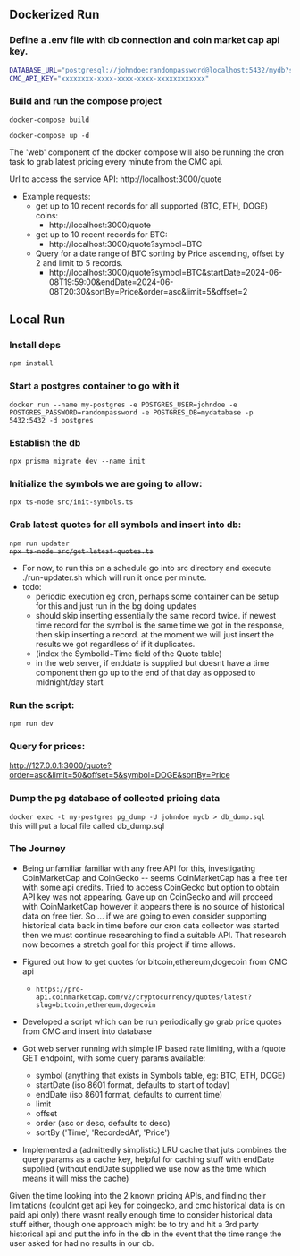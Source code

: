 ## Dockerized Run

### Define a .env file with db connection and coin market cap api key.
```bash
DATABASE_URL="postgresql://johndoe:randompassword@localhost:5432/mydb?schema=public"
CMC_API_KEY="xxxxxxxx-xxxx-xxxx-xxxx-xxxxxxxxxxxx"
```

### Build and run the compose project
`docker-compose build`  

`docker-compose up -d`

The 'web' component of the docker compose will also be running the cron task to grab latest pricing every minute from the CMC api.

Url to access the service API: http://localhost:3000/quote
- Example requests:
  - get up to 10 recent records for all supported (BTC, ETH, DOGE) coins:
    - http://localhost:3000/quote
  - get up to 10 recent records for BTC:
    - http://localhost:3000/quote?symbol=BTC
  - Query for a date range of BTC sorting by Price ascending, offset by 2 and limit to 5 records.
    - http://localhost:3000/quote?symbol=BTC&startDate=2024-06-08T19:59:00&endDate=2024-06-08T20:30&sortBy=Price&order=asc&limit=5&offset=2

## Local Run

### Install deps
`npm install`

### Start a postgres container to go with it

`docker run --name my-postgres -e POSTGRES_USER=johndoe -e POSTGRES_PASSWORD=randompassword -e POSTGRES_DB=mydatabase -p 5432:5432 -d postgres`

### Establish the db
`npx prisma migrate dev --name init`

### Initialize the symbols we are going to allow:
`npx ts-node src/init-symbols.ts`

### Grab latest quotes for all symbols and insert into db:
`npm run updater`  
~~`npx ts-node src/get-latest-quotes.ts`~~
- For now, to run this on a schedule go into src directory and execute  ./run-updater.sh which will run it once per minute.
- todo:
  - periodic execution eg cron, perhaps some container can be setup for this and just run in the bg doing updates
  - should skip inserting essentially the same record twice. if newest time record for the symbol is the same time we got in the response, then skip inserting a record. at the moment we will just insert the results we got regardless of if it duplicates. 
  - (index the SymbolId+Time field of the Quote table)
  - in the web server, if enddate is supplied but doesnt have a time component then go up to the end of that day as opposed to midnight/day start

### Run the script:
`npm run dev`

### Query for prices:
http://127.0.0.1:3000/quote?order=asc&limit=50&offset=5&symbol=DOGE&sortBy=Price

### Dump the pg database of collected pricing data
`docker exec -t my-postgres pg_dump -U johndoe mydb > db_dump.sql`  
this will put a local file called db_dump.sql

### The Journey
- Being unfamiliar familiar with any free API for this, investigating CoinMarketCap and CoinGecko -- seems CoinMarketCap has a free tier with some api credits. Tried to access CoinGecko but option to obtain API key was not appearing. Gave up on CoinGecko and will proceed with CoinMarketCap however it appears there is no source of historical data on free tier. So ... if we are going to even consider supporting historical data back in time before our cron data collector was started then we must continue researching to find a suitable API. That research now becomes a stretch goal for this project if time allows.

- Figured out how to get quotes for bitcoin,ethereum,dogecoin from CMC api
  - `https://pro-api.coinmarketcap.com/v2/cryptocurrency/quotes/latest?slug=bitcoin,ethereum,dogecoin`

- Developed a script which can be run periodically go grab price quotes from CMC and insert into database

- Got web server running with simple IP based rate limiting, with a /quote GET endpoint, with some query params available:
  - symbol (anything that exists in Symbols table, eg: BTC, ETH, DOGE)
  - startDate (iso 8601 format, defaults to start of today)
  - endDate (iso 8601 format, defaults to current time)
  - limit
  - offset
  - order (asc or desc, defaults to desc)
  - sortBy ('Time', 'RecordedAt', 'Price')

- Implemented a (admittedly simplistic) LRU cache that juts combines the query params as a cache key, helpful for caching stuff with endDate supplied (without endDate supplied we use now as the time which means it will miss the cache)

Given the time looking into the 2 known pricing APIs, and finding their limitations (couldnt get api key for coingecko, and cmc historical data is on paid api only) there wasnt really enough time to consider historical data stuff either, though one approach might be to try and hit a 3rd party historical api and put the info in the db in the event that the time range the user asked for had no results in our db.